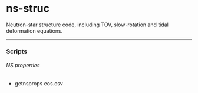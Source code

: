 # ns-struc

Neutron-star structure code, including TOV, slow-rotation and tidal deformation equations.

---

### Scripts

###### NS properties

* getnsprops eos.csv
